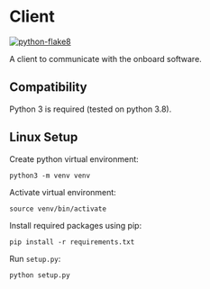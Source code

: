 # Client
[![python-flake8][flake8-img]][flake8-url]

A client to communicate with the onboard software.

## Compatibility
Python 3 is required (tested on python 3.8).

## Linux Setup

Create python virtual environment:

`python3 -m venv venv`

Activate virtual environment:

`source venv/bin/activate`

Install required packages using pip:

`pip install -r requirements.txt`

Run `setup.py`:

`python setup.py`

<!-- Markdown link & img dfn's -->
[flake8-img]: https://img.shields.io/badge/code%20style-flake8-brightgreen.svg?style=flat
[flake8-url]: https://flake8.pycqa.org/en/latest/
